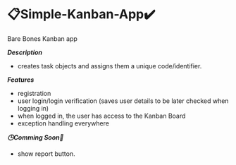 # 📋Simple-Kanban-App✔️
Bare Bones Kanban app

***Description***
- creates task objects and assigns them a unique code/identifier.
  

***Features***
- registration
- user login/login verification (saves user details to be later checked when logging in)
- when logged in, the user has access to the Kanban Board
- exception handling everywhere 




***🕒Comming Soon💭***

- show report button.
